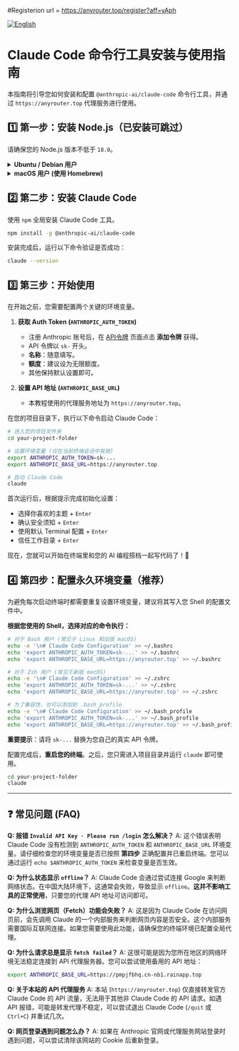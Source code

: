 #Registerion url = https://anyrouter.top/register?aff=yAph 

<p align="left">
  <a href="./README.md">
    <img src="https://img.shields.io/badge/-%E7%AE%80%E4%BD%93%E4%B8%AD%E6%96%87-blue?style=for-the-badge" alt="English">
  </a>
</p>

# Claude Code 命令行工具安装与使用指南

本指南将引导您如何安装和配置 `@anthropic-ai/claude-code` 命令行工具，并通过 `https://anyrouter.top` 代理服务进行使用。

## 1️⃣ 第一步：安装 Node.js（已安装可跳过）

请确保您的 Node.js 版本不低于 `18.0`。

<details>
<summary><strong>Ubuntu / Debian 用户</strong></summary>

```sh
# 安装 Node.js
curl -fsSL https://deb.nodesource.com/setup_lts.x | sudo bash -
sudo apt-get install -y nodejs

# 验证版本
node --version
```
</details>

<details>
<summary><strong>macOS 用户 (使用 Homebrew)</strong></summary>

```sh
# 安装 Homebrew (如果尚未安装)
/bin/bash -c "$(curl -fsSL https://raw.githubusercontent.com/Homebrew/install/HEAD/install.sh)"

# 安装必要的 Xcode 命令行工具
sudo xcode-select --install

# 使用 Homebrew 安装 Node.js
brew install node

# 验证版本
node --version
```
</details>

## 2️⃣ 第二步：安装 Claude Code

使用 `npm` 全局安装 Claude Code 工具。

```sh
npm install -g @anthropic-ai/claude-code
```

安装完成后，运行以下命令验证是否成功：

```sh
claude --version
```

## 3️⃣ 第三步：开始使用

在开始之前，您需要配置两个关键的环境变量。

1.  **获取 Auth Token (`ANTHROPIC_AUTH_TOKEN`)**
    *   注册 Anthropic 账号后，在 [API令牌](https://console.anthropic.com/settings/keys) 页面点击 **添加令牌** 获得。
    *   API 令牌以 `sk-` 开头。
    *   **名称**：随意填写。
    *   **额度**：建议设为无限额度。
    *   其他保持默认设置即可。

2.  **设置 API 地址 (`ANTHROPIC_BASE_URL`)**
    *   本教程使用的代理服务地址为 `https://anyrouter.top`。

在您的项目目录下，执行以下命令启动 Claude Code：

```sh
# 进入您的项目文件夹
cd your-project-folder

# 设置环境变量 (仅在当前终端会话中有效)
export ANTHROPIC_AUTH_TOKEN=sk-... 
export ANTHROPIC_BASE_URL=https://anyrouter.top

# 启动 Claude Code
claude
```

首次运行后，根据提示完成初始化设置：
*   选择你喜欢的主题 + `Enter`
*   确认安全须知 + `Enter`
*   使用默认 Terminal 配置 + `Enter`
*   信任工作目录 + `Enter`

现在，您就可以开始在终端里和您的 AI 编程搭档一起写代码了！🚀

## 4️⃣ 第四步：配置永久环境变量（推荐）

为避免每次启动终端时都需要重复设置环境变量，建议将其写入您 Shell 的配置文件中。

**根据您使用的 Shell，选择对应的命令执行：**

```sh
# 对于 Bash 用户 (常见于 Linux 和旧版 macOS)
echo -e '\n# Claude Code Configuration' >> ~/.bashrc
echo 'export ANTHROPIC_AUTH_TOKEN=sk-...' >> ~/.bashrc
echo 'export ANTHROPIC_BASE_URL=https://anyrouter.top' >> ~/.bashrc

# 对于 Zsh 用户 (常见于新版 macOS)
echo -e '\n# Claude Code Configuration' >> ~/.zshrc
echo 'export ANTHROPIC_AUTH_TOKEN=sk-...' >> ~/.zshrc
echo 'export ANTHROPIC_BASE_URL=https://anyrouter.top' >> ~/.zshrc

# 为了兼容性，也可以添加到 .bash_profile
echo -e '\n# Claude Code Configuration' >> ~/.bash_profile
echo 'export ANTHROPIC_AUTH_TOKEN=sk-...' >> ~/.bash_profile
echo 'export ANTHROPIC_BASE_URL=https://anyrouter.top' >> ~/.bash_profile
```

**重要提示**：请将 `sk-...` 替换为您自己的真实 API 令牌。

配置完成后，**重启您的终端**。之后，您只需进入项目目录并运行 `claude` 即可使用。

```sh
cd your-project-folder
claude
```

---

## ❓ 常见问题 (FAQ)

**Q: 报错 `Invalid API Key · Please run /login` 怎么解决？**
A: 这个错误表明 Claude Code 没有检测到 `ANTHROPIC_AUTH_TOKEN` 和 `ANTHROPIC_BASE_URL` 环境变量。请仔细检查您的环境变量是否已按照 **第四步** 正确配置并已重启终端。您可以通过运行 `echo $ANTHROPIC_AUTH_TOKEN` 来检查变量是否生效。

**Q: 为什么状态显示 `offline`？**
A: Claude Code 会通过尝试连接 Google 来判断网络状态。在中国大陆环境下，这通常会失败，导致显示 `offline`。**这并不影响工具的正常使用**，只要您的代理 API 地址可访问即可。

**Q: 为什么浏览网页（Fetch）功能会失败？**
A: 这是因为 Claude Code 在访问网页前，会先调用 Claude 的一个内部服务来判断网页内容是否安全。这个内部服务需要国际互联网连接。如果您需要使用此功能，请确保您的终端环境已配置全局代理。

**Q: 为什么请求总是显示 `fetch failed`？**
A: 这很可能是因为您所在地区的网络环境无法稳定连接到 API 代理服务器。您可以尝试使用备用的 API 地址：
```sh
export ANTHROPIC_BASE_URL=https://pmpjfbhq.cn-nb1.rainapp.top
```

**Q: 关于本站的 API 代理服务**
A: 本站 (`https://anyrouter.top`) 仅直接转发官方 Claude Code 的 API 流量，无法用于其他非 Claude Code 的 API 请求。如遇 API 报错，可能是转发代理不稳定，可以尝试退出 Claude Code (`/quit` 或 `Ctrl+C`) 并重试几次。

**Q: 网页登录遇到问题怎么办？**
A: 如果在 Anthropic 官网或代理服务网站登录时遇到问题，可以尝试清除该网站的 Cookie 后重新登录。
